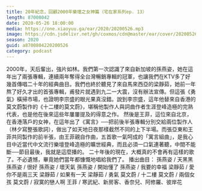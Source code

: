 ```yaml
---
title: 20年紀念，回顧2000年樂壇之女神篇（宅在家系列ep. 13）
length: 87008042
date: 2020-05-26 18:00:00
media: https://one.xiaoyuu.ga/ear/2020/20200526.mp3
image: https://cdn.jsdelivr.net/gh/coxmos/cdn@master/ear/cover/20200526.jpeg
season: 2020
guid: a8700804220200526
category: podcast
---
```


2000年，天后輩出，強片如林。我們第一次認識了來自新加坡的孫燕姿，她在這年出了兩張專輯，連續兩年奪得全台灣暢銷專輯的冠軍，也讓我們在KTV多了好幾首傳唱二十年的經典曲目。我們也終於聽見了來自馬來西亞的梁靜茹，她前一年熬了好久才出的首張專輯，甫發片就遇到九二一大震，沒有辦法宣傳。但這張《勇氣》橫掃市場，也證明李宗盛的眼光果真沒錯。說到李宗盛，這年他替來自香港的莫文蔚製作的《十二樓的莫文蔚》，堪稱他製作人與詞曲作者生涯登峰造極的完熟代表，也是他在後來這些年屢屢提及的得意之作。
然後是王菲，這位來自北京，在香港落戶的女神，在這年出了《寓言》──把前後半張專輯分別交給兩位製作人（林夕寫整張歌詞），做出了如天地日夜那樣截然不同的上下半場。而張亞東和王菲共同製作的前半張，由王菲親自作曲，五首歌一氣呵成的「寓言組曲」，是我心目中近當代中文流行樂壇登峰造極的曠世經典，而且必須一口氣連著聽，中間不能斷──節目最後，我就是這麼播的。
二十年後的現在，大概真的不會再有這樣的歌了。不必遺憾，畢竟她們當年都慷慨地唱給我們了。
播出曲目：
孫燕姿 / 天黑黑
孫燕姿 / 很好
孫燕姿 / 壞天氣
孫燕姿 / 開始懂了
孫燕姿 / 我要的幸福
梁靜茹 / 愛你不是兩三天
梁靜茹 / 如果有一天
梁靜茹 / 勇氣
莫文蔚 / 十二樓
莫文蔚 / 兩個女孩
莫文蔚 / 寂寞的戀人啊
王菲 / 寒武紀、新房客、香奈兒、阿修羅、彼岸花

